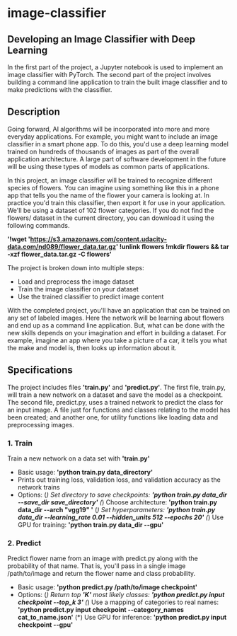 # image-classifier
## Developing an Image Classifier with Deep Learning ##
In the first part of the project, a Jupyter notebook is used to implement an image classifier with PyTorch. The second part of the project involves building a command line application to train the built image classifier and to make predictions with the classifier.
## Description ##
Going forward, AI algorithms will be incorporated into more and more everyday applications. For example, you might want to include an image classifier in a smart phone app. To do this, you'd use a deep learning model trained on hundreds of thousands of images as part of the overall application architecture. A large part of software development in the future will be using these types of models as common parts of applications.

In this project, an image classifier will be trained to recognize different species of flowers. You can imagine using something like this in a phone app that tells you the name of the flower your camera is looking at. In practice you'd train this classifier, then export it for use in your application. We'll be using a dataset of 102 flower categories. If you do not find the flowers/ dataset in the current directory, you can download it using the following commands.

**'!wget 'https://s3.amazonaws.com/content.udacity-data.com/nd089/flower_data.tar.gz'
!unlink flowers
!mkdir flowers && tar -xzf flower_data.tar.gz -C flowers'**

The project is broken down into multiple steps:
* Load and preprocess the image dataset
* Train the image classifier on your dataset
* Use the trained classifier to predict image content

With the completed project, you'll have an application that can be trained on any set of labeled images. Here the network will be learning about flowers and end up as a command line application. But, what can be done with the new skills depends on your imagination and effort in building a dataset. For example, imagine an app where you take a picture of a car, it tells you what the make and model is, then looks up information about it.
## Specifications ##
The project includes files **'train.py'** and **'predict.py'**. The first file, train.py, will train a new network on a dataset and save the model as a checkpoint. The second file, predict.py, uses a trained network to predict the class for an input image. A file just for functions and classes relating to the model has been created; and another one, for utility functions like loading data and preprocessing images.
### 1. Train ###
Train a new network on a data set with **'train.py'**

* Basic usage: **'python train.py data_directory'**
* Prints out training loss, validation loss, and validation accuracy as the network trains
* Options: (*) Set directory to save checkpoints: **'python train.py data_dir --save_dir save_directory'** (*) Choose architecture: **'python train.py data_dir --arch "vgg19" '** (*) Set hyperparameters: **'python train.py data_dir --learning_rate 0.01 --hidden_units 512 --epochs 20'** (*) Use GPU for training: **'python train.py data_dir --gpu'**
### 2. Predict ###
Predict flower name from an image with predict.py along with the probability of that name. That is, you'll pass in a single image /path/to/image and return the flower name and class probability.

* Basic usage: **'python predict.py /path/to/image checkpoint'**
* Options: (*) Return top **'K'** most likely classes: **'python predict.py input checkpoint --top_k 3'** (*) Use a mapping of categories to real names: **'python predict.py input checkpoint --category_names cat_to_name.json'** (*) Use GPU for inference: **'python predict.py input checkpoint --gpu'**
